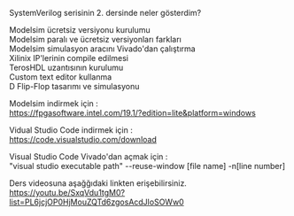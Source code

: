 SystemVerilog serisinin 2. dersinde neler gösterdim? <br/>

Modelsim ücretsiz versiyonu kurulumu  <br/>
Modelsim paralı ve ücretsiz versiyonları farkları <br/>
Modelsim simulasyon aracını Vivado'dan çalıştırma <br/>
Xilinix IP'lerinin compile edilmesi <br/>
TerosHDL uzantısının kurulumu <br/>
Custom text editor kullanma <br/>
D Flip-Flop tasarımı ve simulasyonu <br/>

Modelsim indirmek için :  <br/>
https://fpgasoftware.intel.com/19.1/?edition=lite&platform=windows <br/>

Vidual Studio Code indirmek için : <br/>
https://code.visualstudio.com/download <br/>

Visual Studio Code Vivado'dan açmak için : <br/>
"visual studio executable path" --reuse-window [file name] -n[line number] <br/>

Ders videosuna aşağğıdaki linkten erişebilirsiniz.  <br/>
https://youtu.be/SxqVdu1tgM0?list=PL6jcjOP0HjMouZQTd6zgosAcdJloSOWw0
